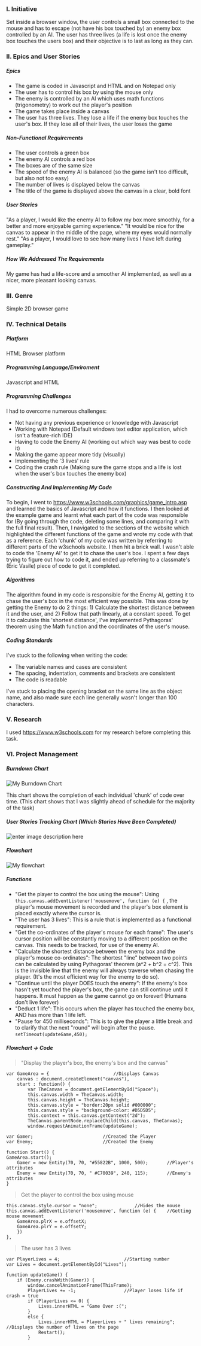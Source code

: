 
### I. Initiative
Set inside a browser window, the user controls a small box connected to the mouse and has to escape (not have his box touched by) an enemy box controlled by an AI. The user has three lives (a life is lost once the enemy box touches the users box) and their objective is to last as long as they can.

### II. Epics and User Stories

##### Epics

 - The game is coded in Javascript and HTML and on Notepad only
 - The user has to control his box by using the mouse only
 - The enemy is controlled by an AI which uses math functions (trigonometry) to work out the player's position
 - The game takes place inside a canvas 
 - The user has three lives. They lose a life if the enemy box touches the user's box. If they lose all of their lives,       the user loses the game


##### Non-Functional Requirements

 - The user controls a green box 
 - The enemy AI controls a red box
 - The boxes are of the same size
 - The speed of the enemy AI is balanced (so the game isn't too difficult, but also not too easy)
 - The number of lives is displayed below the canvas
 - The title of the game is displayed above the canvas in a clear, bold font

##### User Stories

"As a player,  I would like the enemy AI to follow my box more smoothly, for a better and more enjoyable gaming experience."
"It would be nice for the canvas to appear in the middle of the page, where my eyes would normally rest."
"As a player, I would love to see how many lives I have left during gameplay."


##### How We Addressed The Requirements

My game has had a life-score and a smoother AI implemented, as well as a nicer, more pleasant looking canvas.

### III. Genre
Simple 2D browser game

### IV. Technical Details

##### Platform
HTML Browser platform

##### Programming Language/Enviroment
Javascript and HTML

##### Programming Challenges
I had to overcome numerous challenges:

 - Not having any previous experience or knowledge with Javascript
 - Working with Notepad (Default windows text editor application, which isn't a feature-rich IDE)
 - Having to code the Enemy AI (working out which way was best to code it)
 - Making the game appear more tidy (visually)
 - Implementing the '3 lives' rule 
 - Coding the crash rule (Making sure the game stops and a life is lost when the user's box touches the enemy box)

##### Constructing And Implementing My Code

To begin, I went to https://www.w3schools.com/graphics/game_intro.asp and learned the basics of Javascript and how it functions. I then looked at the example game and learnt what each part of the code was responsible for (By going through the code, deleting some lines, and comparing it with the full final result).
Then, I navigated to the sections of the website which highlighted the different functions of the game and wrote my code with that as a reference.
Each 'chunk' of my code was written by referring to different parts of the w3schools website.
I then hit a brick wall. I wasn't able to code the 'Enemy AI' to get it to chase the user's box. I spent a few days trying to figure out how to code it, and ended up referring to a classmate's (Eric Vasile) piece of code to get it completed.

##### Algorithms

The algorithm found in my code is responsible for the Enemy AI, getting it to chase the user's box in the most efficient way possible. This was done by getting the Enemy to do 2 things: 1) Calculate the shortest distance between it and the user, and 2) Follow that path linearly, at a constant speed. To get it to calculate this 'shortest distance', I've implemented Pythagoras' theorem using the Math function and the coordinates of the user's mouse. 
 
##### Coding Standards 
I've stuck to the following when writing the code:

 - The variable names and cases are consistent
 - The spacing, indentation, comments and brackets are consistent
 - The code is readable

I've stuck to placing the opening bracket on the same line as the object name, and also made sure each line generally wasn't longer than 100 characters.

### V. Research
I used https://www.w3schools.com for my research before completing this task.

### VI. Project Management

##### Burndown Chart

![My Burndown Chart](http://i.imgur.com/wQpg17yg.jpg)

This chart shows the completion of each individual 'chunk' of code over time. (This chart shows that I was slightly ahead of schedule for the majority of the task)

##### User Stories Tracking Chart (Which Stories Have Been Completed)

![enter image description here](https://i.imgur.com/kEawMv3.jpg)
##### Flowchart

![My flowchart](http://i.imgur.com/cT43un3.jpg)

##### Functions

 - "Get the player to control the box using the mouse":  Using `this.canvas.addEventListener('mousemove', function (e) {` , the player's mouse movement is recorded and the player's box element is placed exactly where the cursor is.
 - "The user has 3 lives":  This is a rule that is implemented as a functional requirement.
 - "Get the co-ordinates of the player's mouse for each frame": The user's cursor position will be constantly moving to a different position on the canvas. This needs to be tracked, for use of the enemy AI.
 - "Calculate the shortest distance between the enemy box and the player's mouse co-ordinates": The shortest "line" between two points can be calculated by using Pythagoras' theorem (a^2 + b^2 = c^2). This is the invisible line that the enemy will always traverse when chasing the player. (It's the most efficient way for the enemy to do so).
 - "Continue until the player DOES touch the enemy": If the enemy's box hasn't yet touched the player's box, the game can still continue until it happens. It must happen as the game cannot go on forever! (Humans don't live forever)
 - "Deduct 1 life": This occurs when the player has touched the enemy box, AND has more than 1 life left. 
 - "Pause for 450 milliseconds": This is to give the player a little break and to clarify that the next "round" will begin after the pause.  `setTimeout(updateGame,450);`
 
##### Flowchart -> Code

> "Display the player's box, the enemy's box and the canvas"

    var GameArea = { 						//Displays Canvas
	    canvas : document.createElement("canvas"),
	    start : function() {
		    var TheCanvas = document.getElementById("Space");
		    this.canvas.width = TheCanvas.width;
		    this.canvas.height = TheCanvas.height;
		    this.canvas.style = "border:20px solid #000000";
		    this.canvas.style = "background-color: #D5D5D5";
		    this.context = this.canvas.getContext("2d");
		    TheCanvas.parentNode.replaceChild(this.canvas, TheCanvas);
		    window.requestAnimationFrame(updateGame);
		    
    var Gamer;							//Created the Player
    var Enemy;							//Created the Enemy
    
    function Start() {
    GameArea.start();
	    Gamer = new Entity(70, 70, "#55822B", 1000, 500);		//Player's attributes
	    Enemy = new Entity(70, 70, " #C70039", 240, 115);		//Enemy's attributes
    }

> Get the player to control the box using mouse

    this.canvas.style.cursor = "none"; 				//Hides the mouse
    this.canvas.addEventListener('mousemove', function (e) { 	//Getting mouse movement
	    GameArea.plrX = e.offsetX;
	    GameArea.plrY = e.offsetY;
	    })
    },

> The user has 3 lives

    var PlayerLives = 4;						//Starting number
    var Lives = document.getElementById("Lives");
    
    function updateGame() {
	    if (Enemy.crashWith(Gamer)) {
		    window.cancelAnimationFrame(ThisFrame);
		    PlayerLives += -1; 					//Player loses life if crash = true
		    if (PlayerLives <= 0) {
			    Lives.innerHTML = "Game Over :(";
		    }
		    else {
			    Lives.innerHTML = PlayerLives + " lives remaining"; //Displays the number of lives on the page
			    Restart();
		    }
